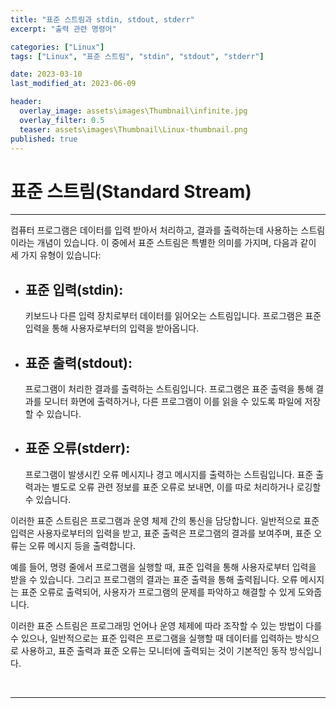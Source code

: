 ```yaml
---
title: "표준 스트림과 stdin, stdout, stderr"
excerpt: "출력 관련 명령어"

categories: ["Linux"]
tags: ["Linux", "표준 스트림", "stdin", "stdout", "stderr"]

date: 2023-03-10
last_modified_at: 2023-06-09

header:
  overlay_image: assets\images\Thumbnail\infinite.jpg
  overlay_filter: 0.5 
  teaser: assets\images\Thumbnail\Linux-thumbnail.png
published: true
---
```


# 표준 스트림(Standard Stream)

---

컴퓨터 프로그램은 데이터를 입력 받아서 처리하고, 결과를 출력하는데 사용하는 스트림이라는 개념이 있습니다. 이 중에서 표준 스트림은 특별한 의미를 가지며, 다음과 같이 세 가지 유형이 있습니다:

- ## 표준 입력(stdin): 

   키보드나 다른 입력 장치로부터 데이터를 읽어오는 스트림입니다. 프로그램은 표준 입력을 통해 사용자로부터의 입력을 받아옵니다.

- ## 표준 출력(stdout):

   프로그램이 처리한 결과를 출력하는 스트림입니다. 프로그램은 표준 출력을 통해 결과를 모니터 화면에 출력하거나, 다른 프로그램이 이를 읽을 수 있도록 파일에 저장할 수 있습니다.

- ## 표준 오류(stderr):

   프로그램이 발생시킨 오류 메시지나 경고 메시지를 출력하는 스트림입니다. 표준 출력과는 별도로 오류 관련 정보를 표준 오류로 보내면, 이를 따로 처리하거나 로깅할 수 있습니다.

이러한 표준 스트림은 프로그램과 운영 체제 간의 통신을 담당합니다. 일반적으로 표준 입력은 사용자로부터의 입력을 받고, 표준 출력은 프로그램의 결과를 보여주며, 표준 오류는 오류 메시지 등을 출력합니다.

예를 들어, 명령 줄에서 프로그램을 실행할 때, 표준 입력을 통해 사용자로부터 입력을 받을 수 있습니다. 그리고 프로그램의 결과는 표준 출력을 통해 출력됩니다. 오류 메시지는 표준 오류로 출력되어, 사용자가 프로그램의 문제를 파악하고 해결할 수 있게 도와줍니다.

이러한 표준 스트림은 프로그래밍 언어나 운영 체제에 따라 조작할 수 있는 방법이 다를 수 있으나, 일반적으로는 표준 입력은 프로그램을 실행할 때 데이터를 입력하는 방식으로 사용하고, 표준 출력과 표준 오류는 모니터에 출력되는 것이 기본적인 동작 방식입니다.

<br>

---

<br>